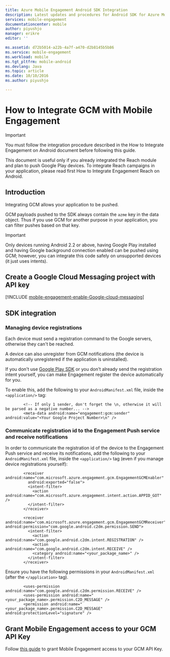 ```yaml
---
title: Azure Mobile Engagement Android SDK Integration
description: Latest updates and procedures for Android SDK for Azure Mobile Engagement
services: mobile-engagement
documentationcenter: mobile
author: piyushjo
manager: erikre
editor: ''

ms.assetid: d72b5014-a22b-4a7f-a470-d2b8145b5b86
ms.service: mobile-engagement
ms.workload: mobile
ms.tgt_pltfrm: mobile-android
ms.devlang: Java
ms.topic: article
ms.date: 10/10/2016
ms.author: piyushjo

---
```

# How to Integrate GCM with Mobile Engagement
> [!IMPORTANT]
> You must follow the integration procedure described in the How to Integrate Engagement on Android document before following this guide.
> 
> This document is useful only if you already integrated the Reach module and plan to push Google Play devices. To integrate Reach campaigns in your application, please read first How to Integrate Engagement Reach on Android.
> 
> 

## Introduction
Integrating GCM allows your application to be pushed.

GCM payloads pushed to the SDK always contain the `azme` key in the data object. Thus if you use GCM for another purpose in your application, you can filter pushes based on that key.

> [!IMPORTANT]
> Only devices running Android 2.2 or above, having Google Play installed and having Google background connection enabled can be pushed using GCM; however, you can integrate this code safely on unsupported devices (it just uses intents).
> 
> 

## Create a Google Cloud Messaging project with API key
[!INCLUDE [mobile-engagement-enable-Google-cloud-messaging](../../includes/mobile-engagement-enable-google-cloud-messaging.md)]

## SDK integration
### Managing device registrations
Each device must send a registration command to the Google servers, otherwise they can't be reached.

A device can also unregister from GCM notifications (the device is automatically unregistered if the application is uninstalled).

If you don't use [Google Play SDK] or you don't already send the registration intent yourself, you can make Engagement register the device automatically for you.

To enable this, add the following to your `AndroidManifest.xml` file, inside the `<application/>` tag:

            <!-- If only 1 sender, don't forget the \n, otherwise it will be parsed as a negative number... -->
            <meta-data android:name="engagement:gcm:sender" android:value="<Your Google Project Number>\n" />

### Communicate registration id to the Engagement Push service and receive notifications
In order to communicate the registration id of the device to the Engagement Push service and receive its notifications, add the following to your `AndroidManifest.xml` file, inside the `<application/>` tag (even if you manage device registrations yourself):

            <receiver android:name="com.microsoft.azure.engagement.gcm.EngagementGCMEnabler"
              android:exported="false">
              <intent-filter>
                <action android:name="com.microsoft.azure.engagement.intent.action.APPID_GOT" />
              </intent-filter>
            </receiver>

            <receiver android:name="com.microsoft.azure.engagement.gcm.EngagementGCMReceiver" android:permission="com.google.android.c2dm.permission.SEND">
              <intent-filter>
                <action android:name="com.google.android.c2dm.intent.REGISTRATION" />
                <action android:name="com.google.android.c2dm.intent.RECEIVE" />
                <category android:name="<your_package_name>" />
              </intent-filter>
            </receiver>

Ensure you have the following permissions in your `AndroidManifest.xml` (after the `</application>` tag).

            <uses-permission android:name="com.google.android.c2dm.permission.RECEIVE" />
            <uses-permission android:name="<your_package_name>.permission.C2D_MESSAGE" />
            <permission android:name="<your_package_name>.permission.C2D_MESSAGE" android:protectionLevel="signature" />

## Grant Mobile Engagement access to your GCM API Key
Follow [this guide](mobile-engagement-android-get-started.md#grant-mobile-engagement-access-to-your-gcm-api-key) to grant Mobile Engagement access to your GCM API Key.

[Google Play SDK]:https://developers.google.com/cloud-messaging/android/start
